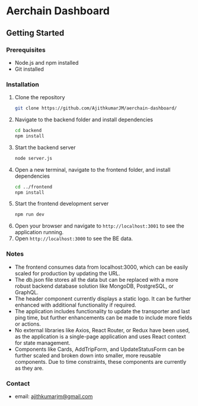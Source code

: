 # Aerchain Dashboard

## Getting Started

### Prerequisites

- Node.js and npm installed
- Git installed

### Installation

1. Clone the repository
   ```sh
   git clone https://github.com/AjithkumarJM/aerchain-dashboard/
   ```
2. Navigate to the backend folder and install dependencies
   ```sh
   cd backend
   npm install
   ```
3. Start the backend server
   ```sh
   node server.js
   ```
4. Open a new terminal, navigate to the frontend folder, and install dependencies
   ```sh
   cd ../frontend
   npm install
   ```
5. Start the frontend development server
   ```sh
   npm run dev
   ```
6. Open your browser and navigate to `http://localhost:3001` to see the application running.
7. Open `http://localhost:3000` to see the BE data.

### Notes

- The frontend consumes data from localhost:3000, which can be easily scaled for production by updating the URL.
- The db.json file stores all the data but can be replaced with a more robust backend database solution like MongoDB, PostgreSQL, or GraphQL.
- The header component currently displays a static logo. It can be further enhanced with additional functionality if required.
- The application includes functionality to update the transporter and last ping time, but further enhancements can be made to include more fields or actions.
- No external libraries like Axios, React Router, or Redux have been used, as the application is a single-page application and uses React context for state management.
- Components like Cards, AddTripForm, and UpdateStatusForm can be further scaled and broken down into smaller, more reusable components. Due to time constraints, these components are currently as they are.

### Contact

- email: ajithkumarjm@gmail.com
